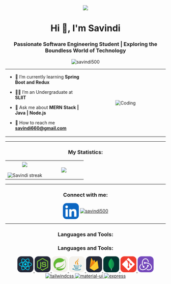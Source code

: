 <p align="center"><picture align="center"><img align="center" src = "https://github.com/7oSkaaa/7oSkaaa/blob/main/Images/about_me.gif?raw=true" width = 50px></picture></p>
<h1 align="center">Hi 👋, I'm Savindi</h1>
<h3 align="center">Passionate Software Engineering Student | Exploring the Boundless World of Technology</h3>
<p align="center"> <img src="https://komarev.com/ghpvc/?username=savindi500&label=Profile%20views&color=0e75b6&style=flat" alt="savindi500" /> </p>

<table align="center">
<tr border="none">
<td width="50%" align="left">
  
- 🌱 I’m currently learning **Spring Boot and Redux**

- 🧑‍🎓 I’m an Undergraduate at **SLIIT**

- 💬 Ask me about **MERN Stack | Java | Node.js**

- 📧 How to reach me **savindi660@gmail.com**
  

</td>
<td width="50%" align="center">

  <img align="center" alt="Coding" width="450" src="https://repository-images.githubusercontent.com/588181932/e36ec678-7984-4cdd-8e4c-a3932772ff8e">

  
  </td>
</tr>
</table>

---

<h3 align="center">My Statistics:</h3>
<p align="center">
<table align="center">
<tr border="none">
<td width="50%" align="center">
  
  <img  align="center"  src="https://github-readme-stats.vercel.app/api?username=savindi500&theme=dark&show_icons=true&count_private=true" />
  <br></br>
  <img  title="🔥 Get streak stats for your profile at git.io/streak-stats" alt="Savindi streak" src="https://github-readme-streak-stats.herokuapp.com/?user=savindi500&theme=dark&hide_border=false" /> 
</td>
<td width="50%" align="center">

  <img  align="center"  src="https://github-readme-stats.anuraghazra1.vercel.app/api/top-langs/?username=savindi500&theme=dark&hide_border=false&no-bg=true&no-frame=true&langs_count=10"/>
  
  </td>
</tr>
</table>

---

<h3 align="center">Connect with me:</h3>
<p align="center">
<a href="https://www.linkedin.com/in/savindi-disanayake-552048315/" target="blank"><img align="center" src="https://github.com/tandpfun/skill-icons/blob/main/icons/LinkedIn.svg" alt="savindi500" height="50" width="50" /></a>
<a href="https://github.com/savindi500" target="blank"><img align="center" src="https://github.githubassets.com/images/modules/logos_page/GitHub-Mark.png" alt="savindi500" height="50" width="50" /></a>
</p>

---

<h3 align="center">Languages and Tools:</h3>
<h3 align="center">Languages and Tools:</h3>
<p align="center">
  <a href="https://react.dev/" target="_blank" rel="noreferrer">
    <img src="https://github.com/tandpfun/skill-icons/blob/main/icons/React-Dark.svg" alt="react" width="50" height="50"/>
  </a>
  <a href="https://nodejs.org/" target="_blank" rel="noreferrer">
    <img src="https://github.com/tandpfun/skill-icons/blob/main/icons/NodeJS-Dark.svg" alt="nodejs" width="50" height="50"/>
  </a>
  <a href="https://spring.io/projects/spring-boot" target="_blank" rel="noreferrer">
    <img src="https://github.com/tandpfun/skill-icons/blob/main/icons/Spring-Light.svg" alt="spring boot" width="50" height="50"/>
  </a>
  <a href="https://www.java.com" target="_blank" rel="noreferrer">
    <img src="https://github.com/tandpfun/skill-icons/blob/main/icons/Java-Light.svg" alt="java" width="50" height="50"/>
  </a>
  <a href="https://firebase.google.com/" target="_blank" rel="noreferrer">
    <img src="https://github.com/tandpfun/skill-icons/blob/main/icons/Firebase-Dark.svg" alt="firebase" width="50" height="50"/>
  </a>
  <a href="https://www.mongodb.com/" target="_blank" rel="noreferrer">
    <img src="https://github.com/tandpfun/skill-icons/blob/main/icons/MongoDB.svg" alt="mongodb" width="50" height="50"/>
  </a>
  <a href="https://git-scm.com/" target="_blank" rel="noreferrer">
    <img src="https://github.com/tandpfun/skill-icons/blob/main/icons/Git.svg" alt="git" width="50" height="50"/>
  </a>
  <!-- Additional tools -->
  
  
  <a href="https://redux.js.org/" target="_blank" rel="noreferrer">
    <img src="https://github.com/tandpfun/skill-icons/blob/main/icons/Redux.svg" alt="redux" width="50" height="50"/>
  </a>
  <a href="https://tailwindcss.com/" target="_blank" rel="noreferrer">
    <img src="https://raw.githubusercontent.com/tandpfun/skill-icons/main/icons/TailwindCSS.svg" alt="tailwindcss" width="50" height="50"/>
</a>
<a href="https://mui.com/" target="_blank" rel="noreferrer">
    <img src="https://raw.githubusercontent.com/tandpfun/skill-icons/main/icons/Material-UI.svg" alt="material-ui" width="50" height="50"/>
</a>
<a href="https://expressjs.com/" target="_blank" rel="noreferrer">
    <img src="https://raw.githubusercontent.com/tandpfun/skill-icons/main/icons/Express.svg" alt="express" width="50" height="50"/>
</a>

  

 
  

</p>




